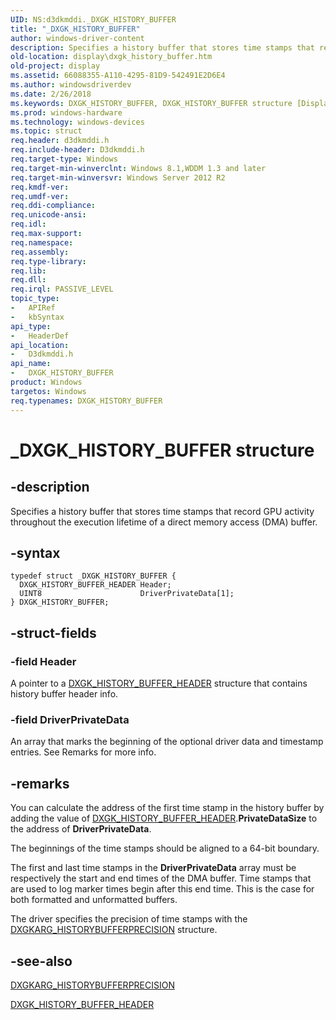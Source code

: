 ```yaml
---
UID: NS:d3dkmddi._DXGK_HISTORY_BUFFER
title: "_DXGK_HISTORY_BUFFER"
author: windows-driver-content
description: Specifies a history buffer that stores time stamps that record GPU activity throughout the execution lifetime of a direct memory access (DMA) buffer.
old-location: display\dxgk_history_buffer.htm
old-project: display
ms.assetid: 66088355-A110-4295-81D9-542491E2D6E4
ms.author: windowsdriverdev
ms.date: 2/26/2018
ms.keywords: DXGK_HISTORY_BUFFER, DXGK_HISTORY_BUFFER structure [Display Devices], _DXGK_HISTORY_BUFFER, d3dkmddi/DXGK_HISTORY_BUFFER, display.dxgk_history_buffer
ms.prod: windows-hardware
ms.technology: windows-devices
ms.topic: struct
req.header: d3dkmddi.h
req.include-header: D3dkmddi.h
req.target-type: Windows
req.target-min-winverclnt: Windows 8.1,WDDM 1.3 and later
req.target-min-winversvr: Windows Server 2012 R2
req.kmdf-ver: 
req.umdf-ver: 
req.ddi-compliance: 
req.unicode-ansi: 
req.idl: 
req.max-support: 
req.namespace: 
req.assembly: 
req.type-library: 
req.lib: 
req.dll: 
req.irql: PASSIVE_LEVEL
topic_type:
-	APIRef
-	kbSyntax
api_type:
-	HeaderDef
api_location:
-	D3dkmddi.h
api_name:
-	DXGK_HISTORY_BUFFER
product: Windows
targetos: Windows
req.typenames: DXGK_HISTORY_BUFFER
---
```


# _DXGK_HISTORY_BUFFER structure


## -description


Specifies a history buffer that stores time stamps that record GPU activity throughout the execution lifetime of a direct memory access (DMA) buffer.


## -syntax


````
typedef struct _DXGK_HISTORY_BUFFER {
  DXGK_HISTORY_BUFFER_HEADER Header;
  UINT8                      DriverPrivateData[1];
} DXGK_HISTORY_BUFFER;
````


## -struct-fields




### -field Header

A pointer to  a <a href="..\d3dkmddi\ns-d3dkmddi-_dxgk_history_buffer_header.md">DXGK_HISTORY_BUFFER_HEADER</a> structure that contains history buffer header info.


### -field DriverPrivateData

An array that marks the beginning of the optional driver data and timestamp entries. See Remarks for more info.


## -remarks



You can calculate the address of the first time stamp in the history buffer by adding the value of <a href="..\d3dkmddi\ns-d3dkmddi-_dxgk_history_buffer_header.md">DXGK_HISTORY_BUFFER_HEADER</a>.<b>PrivateDataSize</b> to the address of <b>DriverPrivateData</b>.

The beginnings of the time stamps should be aligned to a 64-bit boundary.

The first and last time stamps in the <b>DriverPrivateData</b> array must be respectively the start and end times of the DMA buffer. Time stamps that are used to log marker times begin after this end time. This is the case for both formatted and unformatted buffers.

The driver specifies the precision of time stamps with the <a href="..\d3dkmddi\ns-d3dkmddi-_dxgkarg_historybufferprecision.md">DXGKARG_HISTORYBUFFERPRECISION</a> structure.




## -see-also

<a href="..\d3dkmddi\ns-d3dkmddi-_dxgkarg_historybufferprecision.md">DXGKARG_HISTORYBUFFERPRECISION</a>



<a href="..\d3dkmddi\ns-d3dkmddi-_dxgk_history_buffer_header.md">DXGK_HISTORY_BUFFER_HEADER</a>



 

 


